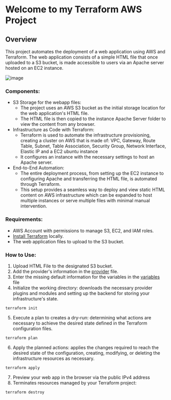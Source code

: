 # Welcome to my Terraform AWS Project
## Overview
This project automates the deployment of a web application using AWS and Terraform. The web application consists of a simple HTML file that once uploaded to a S3 bucket, is made accessible to users via an Apache server hosted on an EC2 instance.

![image](https://github.com/user-attachments/assets/b90e83b6-e22f-43a0-962d-921445dbb233)

### Components:
- S3 Storage for the webapp files:
  - The project uses an AWS S3 bucket as the initial storage location for the web application's HTML file.
  - The HTML file is then copied to the instance Apache Server folder to view the content from any browser.
- Infrastructure as Code with Terraform:
  - Terraform is used to automate the infrastructure provisioning, creating a cluster on AWS that is made of: VPC, Gateway, Route Table, Subnet, Table Association, Security Group, Network Interface, Elastic IP and a EC2 ubuntu instance
  - It configures an instance with the necessary settings to host an Apache server.
- End-to-End Automation:
  - The entire deployment process, from setting up the EC2 instance to configuring Apache and transferring the HTML file, is automated through Terraform.
  - This setup provides a seamless way to deploy and view static HTML content on AWS infrastructure which can be expanded to host multiple instances or serve multiple files with minimal manual intervention.

### Requirements:
- AWS Account with permissions to manage S3, EC2, and IAM roles.
- [Install Terraform](https://developer.hashicorp.com/terraform/install) locally.
- The web application files to upload to the S3 bucket.

### How to Use:
1. Upload HTML File to the designated S3 bucket.
2. Add the provider's information in the [provider](./provider.tf) file.
3. Enter the missing default information for the variables in the [variables](./variables.tf) file
4. Initialize the working directory: downloads the necessary provider plugins and modules and setting up the backend for storing your infrastructure's state. 
```
terraform init
```
5. Execute a plan to creates a dry-run: determining what actions are necessary to achieve the desired state defined in the Terraform configuration files.
```
terraform plan
```
6. Apply the planned actions: applies the changes required to reach the desired state of the configuration, creating, modifying, or deleting the infrastructure resources as necessary.
```
terraform apply
```
7. Preview your web app in the browser via the public IPv4 address
8. Terminates resources managed by your Terraform project:
```
terraform destroy
```
